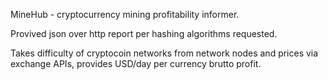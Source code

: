 MineHub - cryptocurrency mining profitability informer.

Provived json over http report per hashing algorithms requested.

Takes difficulty of cryptocoin networks from network nodes and prices via exchange APIs, provides USD/day per currency brutto profit. 